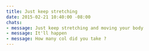 ```yaml
---
title: Just keep stretching
date: 2015-02-21 10:40:00 -08:00
chats:
- message: Just keep stretching and moving your body
- message: It'll happen
- message: How many col did you take ?
---
```


